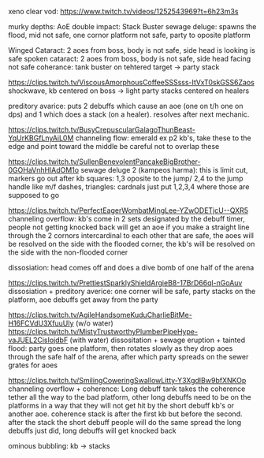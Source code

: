 xeno clear vod: https://www.twitch.tv/videos/1252543969?t=6h23m3s

murky depths: AoE
double impact: Stack Buster
sewage deluge: spawns the flood, mid not safe, one cornor platform not safe, party to oposite platform

Winged Cataract: 2 aoes from boss, body is not safe, side head is looking is safe
spoken cataract: 2 aoes from boss, body is not safe, side head facing not safe
coherance: tank buster on tehtered target -> party stack

https://clips.twitch.tv/ViscousAmorphousCoffeeSSSsss-ItVxT0skGSS6Zaos
shockwave, kb centered on boss -> light party stacks centered on healers

preditory avarice: puts 2 debuffs which cause an aoe (one on t/h one on dps) and 1 which does a stack (on a healer).  resolves after next mechanic. 

https://clips.twitch.tv/BusyCrepuscularGalagoThunBeast-YqUrKBGfLnyAiL0M
channeling flow: emerald ex p2 kb's, take these to the edge and point toward the middle be careful not to overlap these

https://clips.twitch.tv/SullenBenevolentPancakeBigBrother-0GOHaVnhHlAdOM1o
sewage deluge 2 (kampeos harma): this is limit cut, markers go out after kb squares: 1,3 oposite to the jump/ 2,4 to the jump handle like m/f dashes, triangles: cardnals just put 1,2,3,4 where those are supposed to go

https://clips.twitch.tv/PerfectEagerWombatMingLee-YZwODETjcU--QXR5
channeling overflow: kb's come in 2 sets designated by the debuff timer, people not getting knocked back will get an aoe
                     if you make a straight line through the 2 cornors intercardinal to each other that are safe, the aoes will be resolved on the side with the flooded corner, the kb's will be resolved on the side with the non-flooded corner

dissosiation: head comes off and does a dive bomb of one half of the arena


https://clips.twitch.tv/PrettiestSparklyShieldArgieB8-17BrD66ql-nGoAuv
dissosiation + preditory averice: one corner will be safe, party stacks on the platform, aoe debuffs get away from the party

https://clips.twitch.tv/AgileHandsomeKuduCharlieBitMe-H16FCVdU3XfuuUIy (w/o water)
https://clips.twitch.tv/MistyTrustworthyPlumberPipeHype-vaJUEL2CisIojdbF (with water)
dissositation + sewage eruption + tainted flood: party goes one platform, then rotates slowly as they drop aoes through the safe half of the arena, after which party spreads on the sewer grates for aoes

https://clips.twitch.tv/SmilingCoweringSwallowLitty-Y3XgdIBw9bfXNKOp
channeling overflow + coherence: Long debuff tank takes the coherence tether all the way to the bad platform, other long debuffs need to be on the platforms in a way that they will not get hit by the short debuff kb's or another aoe.  coherence stack is after the first kb but before the second.  after the stack the short debuff people will do the same spread the long debuffs just did, long debuffs will get knocked back

ominous bubbling: kb -> stacks
